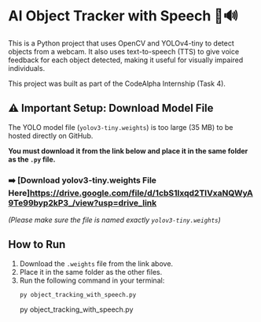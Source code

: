 # AI Object Tracker with Speech 🤖🔊

This is a Python project that uses OpenCV and YOLOv4-tiny to detect objects from a webcam. It also uses text-to-speech (TTS) to give voice feedback for each object detected, making it useful for visually impaired individuals.

This project was built as part of the CodeAlpha Internship (Task 4).

## ⚠️ Important Setup: Download Model File

The YOLO model file (`yolov3-tiny.weights`) is too large (35 MB) to be hosted directly on GitHub.

**You must download it from the link below and place it in the same folder as the `.py` file.**

### ➡️ [Download yolov3-tiny.weights File Here]https://drive.google.com/file/d/1cbS1lxqd2TIVxaNQWyA9Te99byp2kP3_/view?usp=drive_link
*(Please make sure the file is named exactly `yolov3-tiny.weights`)*

## How to Run
1.  Download the `.weights` file from the link above.
2.  Place it in the same folder as the other files.
3.  Run the following command in your terminal:
    ```
    py object_tracking_with_speech.py
    ```
    py object_tracking_with_speech.py
    ```
